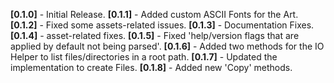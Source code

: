 **[0.1.0]** - Initial Release.
**[0.1.1]** - Added custom ASCII Fonts for the Art.
**[0.1.2]** - Fixed some assets-related issues.
**[0.1.3]** - Documentation Fixes.
**[0.1.4]** - asset-related fixes.
**[0.1.5]** - Fixed 'help/version flags that are applied by default not being parsed'.
**[0.1.6]** - Added two methods for the IO Helper to list files/directories in a root path.
**[0.1.7]** - Updated the implementation to create Files.
**[0.1.8]** - Added new 'Copy' methods.
